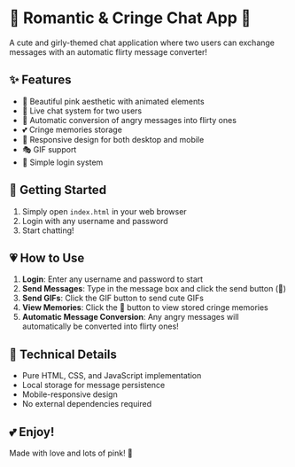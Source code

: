 # 🌸 Romantic & Cringe Chat App 💖

A cute and girly-themed chat application where two users can exchange messages with an automatic flirty message converter!

## ✨ Features

- 💝 Beautiful pink aesthetic with animated elements
- 🎀 Live chat system for two users
- 💌 Automatic conversion of angry messages into flirty ones
- 💕 Cringe memories storage
- 🦋 Responsive design for both desktop and mobile
- 🎭 GIF support
- 👀 Simple login system

## 🚀 Getting Started

1. Simply open `index.html` in your web browser
2. Login with any username and password
3. Start chatting!

## 💗 How to Use

1. **Login**: Enter any username and password to start
2. **Send Messages**: Type in the message box and click the send button (💌)
3. **Send GIFs**: Click the GIF button to send cute GIFs
4. **View Memories**: Click the 💝 button to view stored cringe memories
5. **Automatic Message Conversion**: Any angry messages will automatically be converted into flirty ones!

## 🎨 Technical Details

- Pure HTML, CSS, and JavaScript implementation
- Local storage for message persistence
- Mobile-responsive design
- No external dependencies required

## 💕 Enjoy!

Made with love and lots of pink! 🎀
